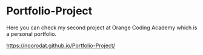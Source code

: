# Portfolio-Project

Here you can check my second project at Orange Coding Academy which is a personal portfolio.

https://noorodat.github.io/Portfolio-Project/

